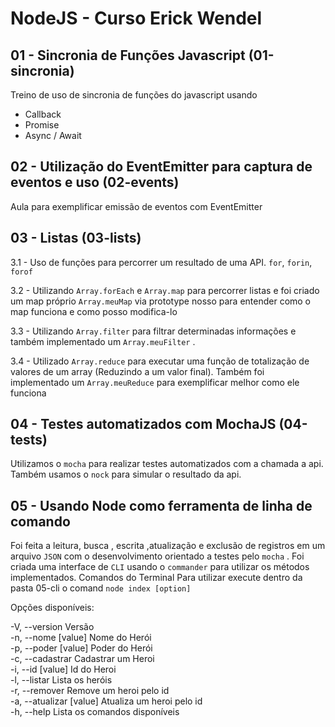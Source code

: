 # NodeJS - Curso Erick Wendel

## 01 - Sincronia de Funções Javascript (01-sincronia)

Treino de uso de sincronia de funções do javascript usando

- Callback
- Promise
- Async / Await

## 02 - Utilização do EventEmitter para captura de eventos e uso (02-events)

Aula para exemplificar emissão de eventos com EventEmitter

## 03 - Listas (03-lists)

3.1 - Uso de funções para percorrer um resultado de uma API.
`for`, `forin`, `forof`

3.2 - Utilizando `Array.forEach` e `Array.map` para percorrer listas e foi criado um map próprio `Array.meuMap` via prototype nosso para entender como o map funciona e como posso modifica-lo

3.3 - Utilizando `Array.filter` para filtrar determinadas informações e também
implementado um `Array.meuFilter` .

3.4 - Utilizado `Array.reduce` para executar uma função de totalização de valores de um array (Reduzindo a um valor final).
Também foi implementado um `Array.meuReduce` para exemplificar melhor como ele funciona

## 04 - Testes automatizados com MochaJS (04-tests)

Utilizamos o `mocha` para realizar testes automatizados com a chamada a api.
Também usamos o `nock` para simular o resultado da api.

## 05 - Usando Node como ferramenta de linha de comando

Foi feita a leitura, busca , escrita ,atualização e exclusão de registros em um arquivo `JSON` com o desenvolvimento orientado a testes pelo `mocha` .
Foi criada uma interface de `CLI` usando o `commander` para utilizar os métodos implementados.
Comandos do Terminal
Para utilizar execute dentro da pasta 05-cli o comand `node index [option]`

Opções disponíveis:

-V, --version Versão\
 -n, --nome [value] Nome do Herói\
 -p, --poder [value] Poder do Herói\
 -c, --cadastrar Cadastrar um Heroi\
 -i, --id [value] Id do Heroi\
 -l, --listar Lista os heróis\
 -r, --remover Remove um heroi pelo id\
 -a, --atualizar [value] Atualiza um heroi pelo id\
 -h, --help Lista os comandos disponíveis
